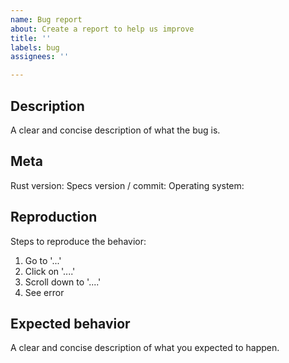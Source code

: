 ```yaml
---
name: Bug report
about: Create a report to help us improve
title: ''
labels: bug
assignees: ''

---
```


## Description

A clear and concise description of what the bug is.

## Meta

Rust version: 
Specs version / commit: 
Operating system: 

## Reproduction

Steps to reproduce the behavior:
1. Go to '...'
2. Click on '....'
3. Scroll down to '....'
4. See error

## Expected behavior

A clear and concise description of what you expected to happen.
